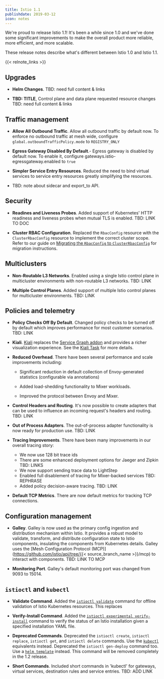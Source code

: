 ```yaml
---
title: Istio 1.1
publishdate: 2019-03-12
icon: notes
---
```


We're proud to release Istio 1.1! It's been a while since 1.0 and we've done some significant improvements to make
the overall product more reliable, more efficient, and more scalable.

These release notes describe what's different between Istio 1.0 and Istio 1.1.

{{< relnote_links >}}

## Upgrades

- **Helm Changes**. 
TBD: need full content & links

- **TBD: TITLE**, Control plane and data plane requested resource changes
TBD: need full content & links

## Traffic management

- **Allow All Outbound Traffic**. Allow all outbound traffic by default now.   To enforce no outbound traffic at mesh wide, configure ```global.outboundTrafficPolicy.mode``` to ```REGISTRY_ONLY```

- **Egress Gateway Disabled By Default**.- Egress gateway is disabled by default now.  To enable it, configure gateways.istio-egressgateway.enabled to ```true```

- **Simpler Service Entry Resources**. Reduced the need to bind virtual services to service entry resources greatly simplifying the resources.

- TBD: note about sidecar and export_to API.

## Security

- **Readines and Liveness Probes**. Added support of Kubernetes' HTTP readiness and liveness probes when mutual TLS is enabled.
TBD: LINK TO DOC

- **Cluster RBAC Configuration**.  Replaced the `RbacConfig` resource with the `ClusterRbacConfig` resource to implement the correct cluster scope.
Refer to our guide on [Migrating the `RbacConfig` to `ClusterRbacConfig`](/docs/setup/kubernetes/upgrading-istio#migrating-the-rbacconfig-to-clusterrbacconfig)
for migration instructions.

## Multiclusters

- **Non-Routable L3 Networks**. Enabled using a single Istio control plane in multicluster environments with non-routable
L3 networks.
TBD: LINK

- **Multiple Control Planes**. Added support of multiple Istio control planes for multicluster environments.
TBD: LINK

## Policies and telemetry

- **Policy Checks Off By Default**. Changed policy checks to be turned off by default which improves performance for most customer scenarios.
TBD: LINK

- **Kiali**. [Kiali](https://www.kiali.io) replaces the [Service Graph addon](https://github.com/istio/istio/issues/9066) and provides
a richer visualization experience. See the [Kiali Task](/docs/tasks/telemetry/kiali/) for more details.

- **Reduced Overhead**. There have been several performance and scale improvements including:

    - Significant reduction in default collection of Envoy-generated statistics (configurable via annotations)

    - Added load-shedding functionality to Mixer workloads.

    - Improved the protocol between Envoy and Mixer.

- **Control Headers and Routing**. It's now possible to create adapters that can be used to influence
an incoming request's headers and routing. TBD: LINK

- **Out of Process Adapters**. The out-of-process adapter functionality is now ready for production
use. TBD: LINK
 
- **Tracing Improvements**. There have been many improvements in our overall tracing story:

    - We now use 128 bit trace ids
    - There are some enhanced deployment options for Jaeger and Zipkin TBD: LINKS
    - We now support sending trace data to LightStep
    - Enabled full disablement of tracing for Mixer-backed services TBD: REPHRASE
    - Added policy decision-aware tracing. TBD: LINK

- **Default TCP Metrics**. There are now default metrics for tracking TCP connections.

## Configuration management

- **Galley**. Galley is now used as the primary config ingestion and distribution mechanism within Istio. It provides
a robust model to validate, transform, and distribute configuration state to Istio components, insulating the components
from Kubernetes details. Galley uses the [Mesh Configuration Protocol (MCP)](https://github.com/istio/api/tree/{{< source_branch_name >}}/mcp) to interact with components. TBD: LINK TO MCP

- **Monitoring Port**. Galley's default monitoring port was changed from 9093 to 15014.

## `istioctl` and `kubectl`

- **Validate Command**. Added the [`istioctl validate`](/docs/reference/commands/istioctl/#istioctl-validate) command for offline validation of Istio Kubernetes resources. This replaces

- **Verify-Install Command**. Added the [`istioctl experimental verify-install`](/docs/reference/commands/istioctl/#istioctl-experimental-verify-install) command to verify the status of an 
Istio installation given a specified installation YAML file.

- **Deprecated Commands**. Deprecated the `istioctl create`, `istioctl replace`, `istioctl get`, and `istioctl delete` commands. Use the [`kubectl`](https://kubernetes.io/docs/tasks/tools/install-kubectl) equivalents instead.
Deprecated the `istioctl gen-deploy` command too. Use a [`helm template`](/docs/setup/kubernetes/install/helm/#option-1-install-with-helm-via-helm-template) instead.
This command will be removed completely in the 1.2 release.

- **Short Commands**. Included short commands in 'kubectl' for gateways, virtual services, destination rules and service entries. TBD: ADD LINK
